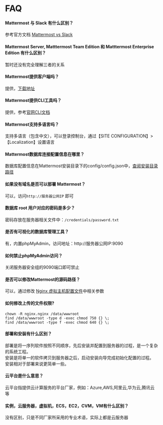 # FAQ

#### Mattermost 与 Slack 有什么区别？

参考官方文档 [Mattermost vs Slack](https://mattermost.com/mattermost-vs-slack/)

#### Mattermost Server, Matttermost Team Edition 和 Matttermost Enterprise Edition 有什么区别？

暂时还没有完全理解三者的关系

#### Mattermost提供客户端吗？

提供，[下载地址](https://mattermost.com/download/#mattermostApps)

#### Mattermost提供CLI工具吗？

提供，参考[官网CLI文档](https://docs.mattermost.com/administration/command-line-tools.html#using-the-cli)

#### Mattermost支持多语言吗？

支持多语言（包含中文），可以登录控制台，通过【SITE CONFIGURATION】>【Localization】设置语言 

#### Mattermost数据库连接配置信息在哪里？

数据库配置信息在Mattermost安装目录下的config/config.json中，[查阅安装目录路径](/zh/stack-components.md#mattermost)

#### 如果没有域名是否可以部署 Mattermost？

可以，访问`http://服务器公网IP` 即可

#### 数据库 root 用户对应的密码是多少？
密码存放在服务器相关文件中：`/credentials/password.txt`

#### 是否有可视化的数据库管理工具？

有，内置phpMyAdmin，访问地址：http://服务器公网IP:9090

#### 如何禁止phpMyAdmin访问？

关闭服务器安全组的9090端口即可禁止

#### 是否可以修改Mattermost的源码路径？

可以，通过修改 [Nginx 虚拟主机配置文件](/zh/stack-components.md)中相关参数

#### 如何修改上传的文件权限?

```shell
chown -R nginx.nginx /data/wwwroot
find /data/wwwroot -type d -exec chmod 750 {} \;
find /data/wwwroot -type f -exec chmod 640 {} \;
```
#### 部署和安装有什么区别？

部署是将一序列软件按照不同顺序，先后安装并配置到服务器的过程，是一个复杂的系统工程。  
安装是将单一的软件拷贝到服务器之后，启动安装向导完成初始化配置的过程。  
安装相对于部署来说更简单一些。 

#### 云平台是什么意思？

云平台指提供云计算服务的平台厂家，例如：Azure,AWS,阿里云,华为云,腾讯云等

#### 实例，云服务器，虚拟机，ECS，EC2，CVM，VM有什么区别？

没有区别，只是不同厂家所采用的专业术语，实际上都是云服务器
